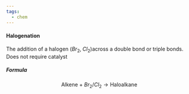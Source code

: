 ```yaml
---
tags:
  - chem
---
```

#### Halogenation
The addition of a halogen ($Br_2, \; Cl_2$)across a double bond or triple bonds. 
	Does not require catalyst
##### Formula
$$\textrm{Alkene + }Br_2/Cl_2 \rightarrow \textrm{Haloalkane}$$